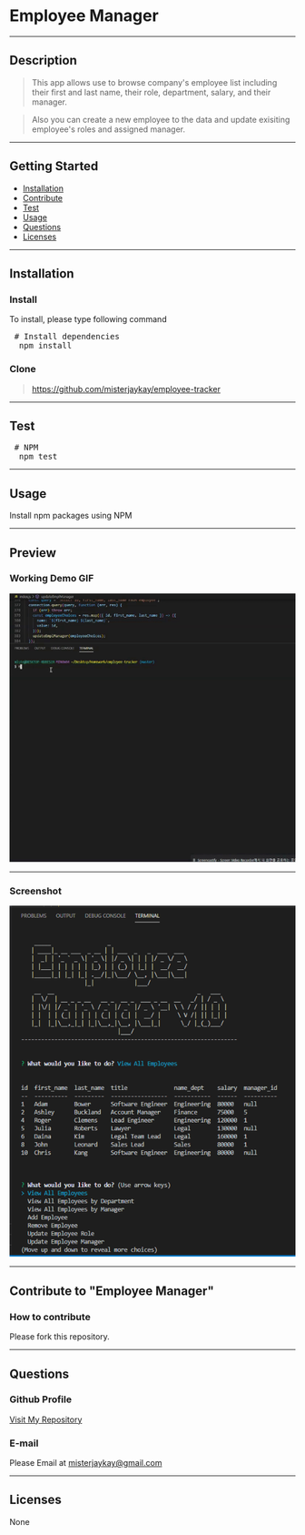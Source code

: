# Employee Manager
---
  ## Description
  > This app allows use to browse company's employee list including their first and last name, their role, department, salary, and their manager.

  > Also you can create a new employee to the data and update exisiting employee's roles and assigned manager.

---
  ## Getting Started
  - [Installation](#Installation)
  - [Contribute](#Contribute)
  - [Test](#Test)
  - [Usage](#Usage)
  - [Questions](#Questions)
  - [Licenses](#Licenses)

---
  ## Installation
  
  ### Install
  To install, please type following command
  <pre> # Install dependencies
  npm install </pre>

  ### Clone
  > https://github.com/misterjaykay/employee-tracker

---
  ## Test
  <pre> # NPM
  npm test </pre>

--- 
  ## Usage
  Install npm packages using NPM

--- 
  ## Preview
  ### Working Demo GIF
  ![Test Run](/assets/images/sample.gif)
  <hr>
  
  ### Screenshot
  ![Screenshot](/assets/images/screenshot.png)
  

--- 
  ## Contribute to "Employee Manager"

  ### How to contribute

  Please fork this repository.

---
  ## Questions

  ### Github Profile
  [Visit My Repository](https://github.com/misterjaykay)

  ### E-mail
  Please Email at misterjaykay@gmail.com

---
  ## Licenses
  None
  